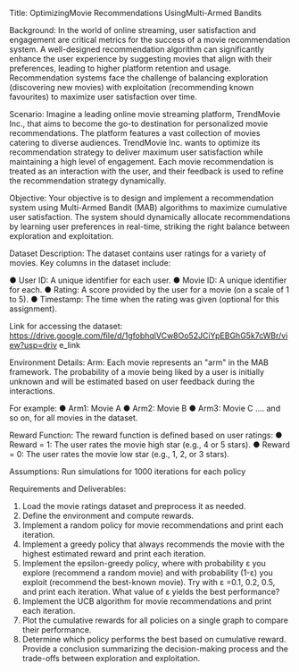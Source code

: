 Title: OptimizingMovie Recommendations UsingMulti-Armed Bandits

Background: In the world of online streaming, user satisfaction and engagement are critical
metrics for the success of a movie recommendation system. A well-designed
recommendation algorithm can significantly enhance the user experience by suggesting
movies that align with their preferences, leading to higher platform retention and usage.
Recommendation systems face the challenge of balancing exploration (discovering new
movies) with exploitation (recommending known favourites) to maximize user satisfaction
over time.

Scenario: Imagine a leading online movie streaming platform, TrendMovie Inc., that aims to
become the go-to destination for personalized movie recommendations. The platform
features a vast collection of movies catering to diverse audiences. TrendMovie Inc. wants to
optimize its recommendation strategy to deliver maximum user satisfaction while
maintaining a high level of engagement. Each movie recommendation is treated as an
interaction with the user, and their feedback is used to refine the recommendation strategy
dynamically.

Objective: Your objective is to design and implement a recommendation system using
Multi-Armed Bandit (MAB) algorithms to maximize cumulative user satisfaction. The
system should dynamically allocate recommendations by learning user preferences in
real-time, striking the right balance between exploration and exploitation.

Dataset Description: The dataset contains user ratings for a variety of movies. Key columns
in the dataset include:

● User ID: A unique identifier for each user.
● Movie ID: A unique identifier for each.
● Rating: A score provided by the user for a movie (on a scale of 1 to 5).
● Timestamp: The time when the rating was given (optional for this assignment).

Link for accessing the dataset:
https://drive.google.com/file/d/1gfobhqlVCw8Oo52JCiYpEBGhG5k7cWBr/view?usp=driv
e_link

Environment Details:
Arm:
Each movie represents an "arm" in the MAB framework. The probability of a movie being
liked by a user is initially unknown and will be estimated based on user feedback during
the interactions.

For example:
● Arm1: Movie A
● Arm2: Movie B
● Arm3: Movie C …. and so on, for all movies in the dataset.

Reward Function:
The reward function is defined based on user ratings:
● Reward = 1: The user rates the movie high star (e.g., 4 or 5 stars).
● Reward = 0: The user rates the movie low star (e.g., 1, 2, or 3 stars).


Assumptions: Run simulations for 1000 iterations for each policy


Requirements and Deliverables:
1. Load the movie ratings dataset and preprocess it as needed.
2. Define the environment and compute rewards. 
3. Implement a random policy for movie recommendations and print each iteration.
4. Implement a greedy policy that always recommends the movie with the highest
estimated reward and print each iteration. 
5. Implement the epsilon-greedy policy, where with probability ε you explore
(recommend a random movie) and with probability (1-ε) you exploit (recommend
the best-known movie). Try with ε =0.1, 0.2, 0.5, and print each iteration. What
value of ε yields the best performance?
6. Implement the UCB algorithm for movie recommendations and print each iteration.
7. Plot the cumulative rewards for all policies on a single graph to compare their
performance. 
8. Determine which policy performs the best based on cumulative reward. Provide a conclusion summarizing the decision-making process and the
trade-offs between exploration and exploitation.
